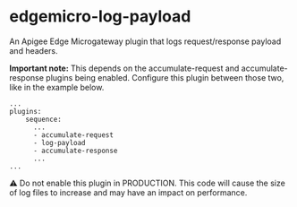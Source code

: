 # edgemicro-log-payload
An Apigee Edge Microgateway plugin that logs request/response payload and headers.

**Important note:** This depends on the accumulate-request and accumulate-response plugins being enabled.
Configure this plugin between those two, like in the example below.

```
...
plugins:
    sequence:
      ...
      - accumulate-request
      - log-payload
      - accumulate-response
      ...
...
```

:warning: Do not enable this plugin in PRODUCTION. This code will cause the size of log files to increase and may have an impact on performance.
